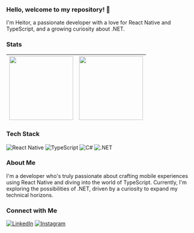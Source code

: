 ### Hello, welcome to my repository! 👋

I'm Heitor, a passionate developer with a love for React Native and TypeScript, and a growing curiosity about .NET.

### Stats

| <img height="170" src="https://github-readme-stats.vercel.app/api?username=heitor3&show_icons=true&theme=react&include_all_commits=true&count_private=true"/> | <img height="170" src="https://github-readme-stats.vercel.app/api/top-langs/?username=heitor3&layout=compact&langs_count=16&theme=react"/>
| - | - |

### Tech Stack

<div style="display: inline_block">
  <img src="https://img.shields.io/badge/React_Native-20232A?style=for-the-badge&logo=react&logoColor=61DAFB" alt="React Native" align="center"/>
  <img src="https://img.shields.io/badge/TypeScript-007ACC?style=for-the-badge&logo=typescript&logoColor=white" alt="TypeScript" align="center"/>
  <img src="https://img.shields.io/badge/C%23-239120?style=for-the-badge&logo=c-sharp&logoColor=white" alt="C#" align="center"/>
  <img src="https://img.shields.io/badge/.NET-5C2D91?style=for-the-badge&logo=.net&logoColor=white" alt=".NET" align="center"/>
</div>

### About Me

I'm a developer who's truly passionate about crafting mobile experiences using React Native and diving into the world of TypeScript. Currently, I'm exploring the possibilities of .NET, driven by a curiosity to expand my technical horizons.

### Connect with Me

[![LinkedIn](https://img.shields.io/badge/LinkedIn-0077B5?style=for-the-badge&logo=linkedin&logoColor=white)](https://www.linkedin.com/in/heitor-fernandes-0b7406198/)
[![Instagram](https://img.shields.io/badge/Instagram-E4405F?style=for-the-badge&logo=instagram&logoColor=white)](https://www.instagram.com/heitor_fer/)
